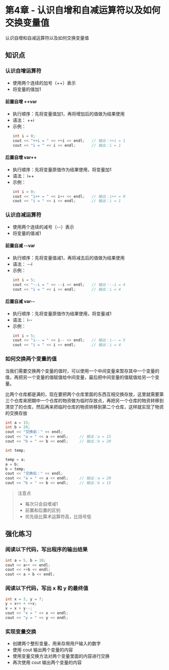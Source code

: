 # 第4章 - 认识自增和自减运算符以及如何交换变量值

认识自增和自减运算符以及如何交换变量值

## 知识点

### 认识自增运算符

- 使用两个连续的加号（++）表示
- 将变量的值加1

#### 前置自增 ++var

- 执行顺序：先将变量值加1，再将增加后的值做为结果使用
- 语法： ++i
- 示例：
  ```c++
  int i = 0;
  cout << "++i = " << ++i << endl;   // 输出：++i = 1
  cout << "i = " << i << endl;       // 输出：i = 1  
  ```

#### 后置自增 var++

- 执行顺序：先将变量原值作为结果使用，将变量加1
- 语法： i++
- 示例：
  ```c++
  int i = 0;
  cout << "i++ = " << i++ << endl;   // 输出：i++ = 0
  cout << "i = " << i << endl;       // 输出：i = 1  
  ```


### 认识自减运算符

- 使用两个连续的减号（--）表示
- 将变量的值减1

#### 前置自减 --var

- 执行顺序：先将变量值减1，再将减去后的值做为结果使用
- 语法： --i
- 示例：
  ```c++
  int i = 5;
  cout << "--i = " << --i << endl;   // 输出：--i = 4
  cout << "i = " << i << endl;       // 输出：i = 4
  ```

#### 后置自减 var--

- 执行顺序：先将变量原值作为结果使用，将变量减1
- 语法： i--
- 示例：
  ```c++
  int i = 5;
  cout << "i-- = " << i-- << endl;   // 输出：i-- = 5
  cout << "i = " << i << endl;       // 输出：i = 4
  ```

### 如何交换两个变量的值

当我们需要交换两个变量的值时，可以使用一个中间变量来暂存其中一个变量的值，再把另一个变量的值赋值给中间变量，最后把中间变量的值赋值给另一个变量。

比两个仓库都是满的，现在要把两个仓库里面的东西互相交换存放，这里就需要第三个仓库来把期中一个仓库的物资做为临时存放点，再把另一个仓库的物资转移到清空了的仓库，然后再来把临时仓库的物资转移到第二个仓库，这样就实现了物资的交换存放

```c++
int a = 15;
int b = 20;
cout << "交换前：" << endl;
cout << "a = " << a << endl;     // 输出：a = 15
cout << "b = " << b << endl;     // 输出：b = 20

int temp;

temp = a;
a = b;
b = temp;
cout << "交换后：" << endl;
cout << "a = " << a << endl;     // 输出：a = 20
cout << "b = " << b << endl;     // 输出：b = 15
```


> 注意点
> - 每次只会自增减1
> - 前置和后置的区别
> - 优先级比算术运算符高，比括号低


## 强化练习

### 阅读以下代码，写出程序的输出结果

```c++
int a = 5, b = 10;
cout << a++ << endl;
cout << ++b << endl;
cout << a + b << endl;
```

### 阅读以下代码，写出 x 和 y 的最终值

```c++
int x = 3, y = 7;
y = x++ + ++x;
x = x + y--;
cout << "x = " << x << endl;
cout << "y = " << y << endl;
```

### 实现变量交换

- 创建两个整形变量，用来存用用户输入的数字
- 使用 cout 输出两个变量的内容
- 使用变量交换方法对两个变量里面的内容进行交换
- 再次使用 cout 输出两个变量的内容